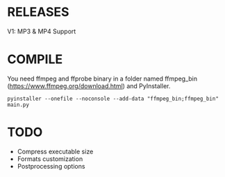# RELEASES
V1: MP3 & MP4 Support
# COMPILE
You need ffmpeg and ffprobe binary in a folder named ffmpeg_bin (https://www.ffmpeg.org/download.html) and PyInstaller.

```
pyinstaller --onefile --noconsole --add-data "ffmpeg_bin;ffmpeg_bin" main.py
```
# TODO
- Compress executable size
- Formats customization
- Postprocessing options

